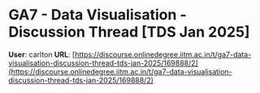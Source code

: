 # GA7 - Data Visualisation - Discussion Thread [TDS Jan 2025]

**User**: carlton
**URL**: [https://discourse.onlinedegree.iitm.ac.in/t/ga7-data-visualisation-discussion-thread-tds-jan-2025/169888/2](https://discourse.onlinedegree.iitm.ac.in/t/ga7-data-visualisation-discussion-thread-tds-jan-2025/169888/2)


